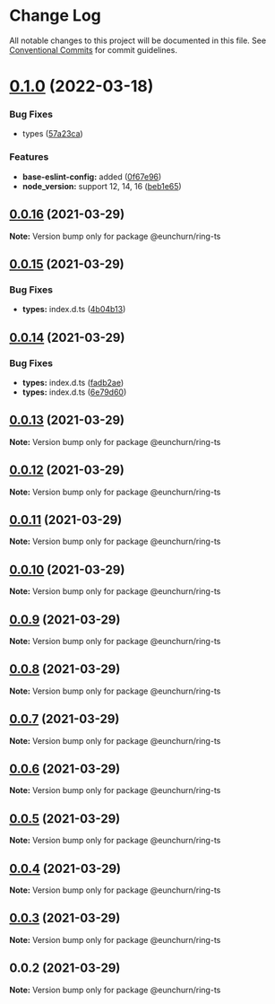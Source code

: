 # Change Log

All notable changes to this project will be documented in this file.
See [Conventional Commits](https://conventionalcommits.org) for commit guidelines.

# [0.1.0](https://github.com/eunchurn/ts-utils/compare/@eunchurn/ring-ts@0.0.16...@eunchurn/ring-ts@0.1.0) (2022-03-18)


### Bug Fixes

* types ([57a23ca](https://github.com/eunchurn/ts-utils/commit/57a23ca504392319b5b6003cf00401a2b44fd911))


### Features

* **base-eslint-config:** added ([0f67e96](https://github.com/eunchurn/ts-utils/commit/0f67e9685a6b71ac80579d1bc9b2edc424b9cbdb))
* **node_version:** support 12, 14, 16 ([beb1e65](https://github.com/eunchurn/ts-utils/commit/beb1e65e0d2a86041bb4b4092ce25f79e4772aa3))





## [0.0.16](https://github.com/eunchurn/ts-utils/compare/@eunchurn/ring-ts@0.0.15...@eunchurn/ring-ts@0.0.16) (2021-03-29)

**Note:** Version bump only for package @eunchurn/ring-ts





## [0.0.15](https://github.com/eunchurn/ts-utils/compare/@eunchurn/ring-ts@0.0.14...@eunchurn/ring-ts@0.0.15) (2021-03-29)


### Bug Fixes

* **types:** index.d.ts ([4b04b13](https://github.com/eunchurn/ts-utils/commit/4b04b13b834bce9f75503491b96f019f3844bc6a))





## [0.0.14](https://github.com/eunchurn/ts-utils/compare/@eunchurn/ring-ts@0.0.13...@eunchurn/ring-ts@0.0.14) (2021-03-29)


### Bug Fixes

* **types:** index.d.ts ([fadb2ae](https://github.com/eunchurn/ts-utils/commit/fadb2ae3ea84f79094705ac6fcb1e3dc742b9c07))
* **types:** index.d.ts ([6e79d60](https://github.com/eunchurn/ts-utils/commit/6e79d60a3b5c63289f9ee6ddda47c7765e263ffc))





## [0.0.13](https://github.com/eunchurn/ts-utils/compare/@eunchurn/ring-ts@0.0.12...@eunchurn/ring-ts@0.0.13) (2021-03-29)

**Note:** Version bump only for package @eunchurn/ring-ts





## [0.0.12](https://github.com/eunchurn/ts-utils/compare/@eunchurn/ring-ts@0.0.11...@eunchurn/ring-ts@0.0.12) (2021-03-29)

**Note:** Version bump only for package @eunchurn/ring-ts





## [0.0.11](https://github.com/eunchurn/ts-utils/compare/@eunchurn/ring-ts@0.0.10...@eunchurn/ring-ts@0.0.11) (2021-03-29)

**Note:** Version bump only for package @eunchurn/ring-ts





## [0.0.10](https://github.com/eunchurn/ts-utils/compare/@eunchurn/ring-ts@0.0.9...@eunchurn/ring-ts@0.0.10) (2021-03-29)

**Note:** Version bump only for package @eunchurn/ring-ts





## [0.0.9](https://github.com/eunchurn/ts-utils/compare/@eunchurn/ring-ts@0.0.8...@eunchurn/ring-ts@0.0.9) (2021-03-29)

**Note:** Version bump only for package @eunchurn/ring-ts





## [0.0.8](https://github.com/eunchurn/ts-utils/compare/@eunchurn/ring-ts@0.0.7...@eunchurn/ring-ts@0.0.8) (2021-03-29)

**Note:** Version bump only for package @eunchurn/ring-ts





## [0.0.7](https://github.com/eunchurn/ts-utils/compare/@eunchurn/ring-ts@0.0.6...@eunchurn/ring-ts@0.0.7) (2021-03-29)

**Note:** Version bump only for package @eunchurn/ring-ts





## [0.0.6](https://github.com/eunchurn/ts-utils/compare/@eunchurn/ring-ts@0.0.5...@eunchurn/ring-ts@0.0.6) (2021-03-29)

**Note:** Version bump only for package @eunchurn/ring-ts





## [0.0.5](https://github.com/eunchurn/ts-utils/compare/@eunchurn/ring-ts@0.0.4...@eunchurn/ring-ts@0.0.5) (2021-03-29)

**Note:** Version bump only for package @eunchurn/ring-ts





## [0.0.4](https://github.com/eunchurn/ts-utils/compare/@eunchurn/ring-ts@0.0.3...@eunchurn/ring-ts@0.0.4) (2021-03-29)

**Note:** Version bump only for package @eunchurn/ring-ts





## [0.0.3](https://github.com/eunchurn/ts-utils/compare/@eunchurn/ring-ts@0.0.2...@eunchurn/ring-ts@0.0.3) (2021-03-29)

**Note:** Version bump only for package @eunchurn/ring-ts





## 0.0.2 (2021-03-29)

**Note:** Version bump only for package @eunchurn/ring-ts
